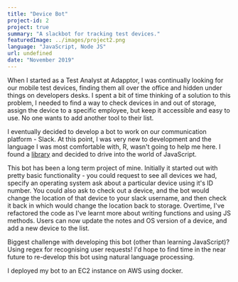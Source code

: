```yaml
---
title: "Device Bot"
project-id: 2
project: true
summary: "A slackbot for tracking test devices."
featuredImage: ../images/project2.png
language: "JavaScript, Node JS"
url: undefined
date: "November 2019"
---
```


When I started as a Test Analyst at Adapptor, I was continually looking for our mobile test devices, finding them all over the office and hidden under things on developers desks. I spent a bit of time thinking of a solution to this problem, I needed to find a way to check devices in and out of storage, assign the device to a specific employee, but keep it accessible and easy to use. No one wants to add another tool to their list. 

I eventually decided to develop a bot to work on our communication platform - Slack. At this point, I was very new to development and the language I was most comfortable with, R, wasn't going to help me here. I found a [library](https://github.com/mishk0/slack-bot-api) and decided to drive into the world of JavaScript. 

This bot has been a long term project of mine. Initially it started out with pretty basic functionality - you could request to see all devices we had, specify an operating system ask about a particular device using it's ID number. You could also ask to check out a device, and the bot would change the location of that device to your slack username, and then check it back in which would change the location back to storage. 
Overtime, I've refactored the code as I've learnt more about writing functions and using JS methods. Users can now update the notes and OS version of a device, and add a new device to the list. 

Biggest challenge with developing this bot (other than learning JavaScript)? Using regex for recognising user requests! I'd hope to find time in the near future to re-develop this bot using natural language processing. 

I deployed my bot to an EC2 instance on AWS using docker.
